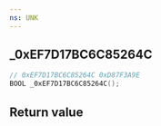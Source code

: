 ```yaml
---
ns: UNK
---
```

## _0xEF7D17BC6C85264C

```c
// 0xEF7D17BC6C85264C 0xD87F3A9E
BOOL _0xEF7D17BC6C85264C();
```


## Return value
